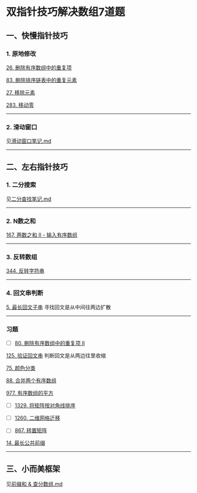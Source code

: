 # 双指针技巧解决数组7道题

## 一、快慢指针技巧

### 1. 原地修改
[26. 删除有序数组中的重复项](https://leetcode.cn/problems/remove-duplicates-from-sorted-array/description/)

[83. 删除排序链表中的重复元素](https://leetcode.cn/problems/remove-duplicates-from-sorted-list/description/)

[27. 移除元素](https://leetcode.cn/problems/remove-element/description/)

[283. 移动零](https://leetcode.cn/problems/move-zeroes/description/)

---
### 2. 滑动窗口
见[滑动窗口笔记.md](1.滑动窗口.md)

---

## 二、左右指针技巧

### 1. 二分搜索
见[二分查找笔记.md](2.二分搜索.md)

--- 
### 2. N数之和

[167. 两数之和 II - 输入有序数组](https://leetcode.cn/problems/two-sum-ii-input-array-is-sorted/description/)

---

### 3. 反转数组

[344. 反转字符串](https://leetcode.cn/problems/reverse-string/description/)

---

### 4. 回文串判断

[5. 最长回文子串](https://leetcode.cn/problems/longest-palindromic-substring/description/) 寻找回文是从中间往两边扩散

---
### 习题

- [ ] [80. 删除有序数组中的重复项 II](https://leetcode.cn/problems/remove-duplicates-from-sorted-array-ii/description/)

[125. 验证回文串](https://leetcode.cn/problems/valid-palindrome/description/) 判断回文是从两边往里收缩

[75. 颜色分类](https://leetcode.cn/problems/sort-colors/description/)

[88. 合并两个有序数组](https://leetcode.cn/problems/merge-sorted-array/description/)

[977. 有序数组的平方](https://leetcode.cn/problems/squares-of-a-sorted-array/description/)

- [ ] [1329. 将矩阵按对角线排序](https://leetcode.cn/problems/sort-the-matrix-diagonally/description/)

- [ ] [1260. 二维网格迁移](https://leetcode.cn/problems/shift-2d-grid/description/)

- [ ] [867. 转置矩阵](https://leetcode.cn/problems/transpose-matrix/description/)

[14. 最长公共前缀](https://leetcode.cn/problems/longest-common-prefix/description/)

---
## 三、小而美框架
见[前缀和 & 查分数组.md](3.前缀和与差分数组.md)

